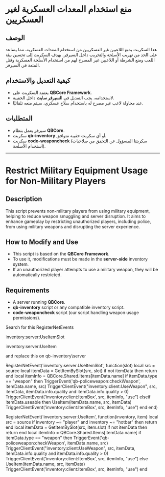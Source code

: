 # منع استخدام المعدات العسكرية لغير العسكريين

## الوصف
هذا السكربت يمنع اللاعبين غير العسكريين من استخدام المعدات العسكرية، مما يساعد على الحد من تهريب الأسلحة والتخريب داخل السيرفر. يهدف السكربت إلى تحسين بيئة اللعب ومنع الشرطة أو اللاعبين غير المصرح لهم من استخدام الأسلحة العسكرية وقتل المتعة في السيرفر.

## كيفية التعديل والاستخدام
- يعتمد السكربت على **QBCore Framework**.
- لاستخدامه، يجب التعديل في **السيرفر سايت** داخل الحقيبة.
- عند محاولة لاعب غير مصرح له باستخدام سلاح عسكري، سيتم منعه تلقائيًا.

## المتطلبات
- سيرفر يعمل بنظام **QBCore**.
- سكربت **qb-inventory** أو أي سكربت حقيبة متوافق.
- سكربت **code-weaponcheck** (سكربتنا المسؤول عن التحقق من صلاحيات استخدام الأسلحة).

---

# Restrict Military Equipment Usage for Non-Military Players

## Description
This script prevents non-military players from using military equipment, helping to reduce weapon smuggling and server disruption. It aims to enhance gameplay by restricting unauthorized players, including police, from using military weapons and disrupting the server experience.

## How to Modify and Use
- This script is based on the **QBCore Framework**.
- To use it, modifications must be made in the **server-side** inventory system.
- If an unauthorized player attempts to use a military weapon, they will be automatically restricted.

## Requirements
- A server running **QBCore**.
- **qb-inventory** script or any compatible inventory script.
- **code-weaponcheck** script (our script handling weapon usage permissions).


Search for this RegisterNetEvents

inventory:server:UseItemSlot

inventory:server:UseItem

and replace this on qb-inventory\server

RegisterNetEvent('inventory:server:UseItemSlot', function(slot)
    local src = source
    local itemData = GetItemBySlot(src, slot)
    if not itemData then return end
    local itemInfo = QBCore.Shared.Items[itemData.name]
    if itemData.type == "weapon" then
        TriggerEvent('qb-policeweapon:checkWeapon', itemData.name, src)
        TriggerClientEvent("inventory:client:UseWeapon", src, itemData, itemData.info.quality and itemData.info.quality > 0)
        TriggerClientEvent('inventory:client:ItemBox', src, itemInfo, "use")
    elseif itemData.useable then
        UseItem(itemData.name, src, itemData)
        TriggerClientEvent('inventory:client:ItemBox', src, itemInfo, "use")
    end
end)

RegisterNetEvent('inventory:server:UseItem', function(inventory, item)
    local src = source
    if inventory ~= "player" and inventory ~= "hotbar" then return end
    local itemData = GetItemBySlot(src, item.slot)
    if not itemData then return end
    local itemInfo = QBCore.Shared.Items[itemData.name]
    if itemData.type == "weapon" then
        TriggerEvent('qb-policeweapon:checkWeapon', itemData.name, src)
        TriggerClientEvent("inventory:client:UseWeapon", src, itemData, itemData.info.quality and itemData.info.quality > 0)
        TriggerClientEvent('inventory:client:ItemBox', src, itemInfo, "use")
    else
        UseItem(itemData.name, src, itemData)
        TriggerClientEvent('inventory:client:ItemBox', src, itemInfo, "use")
    end
